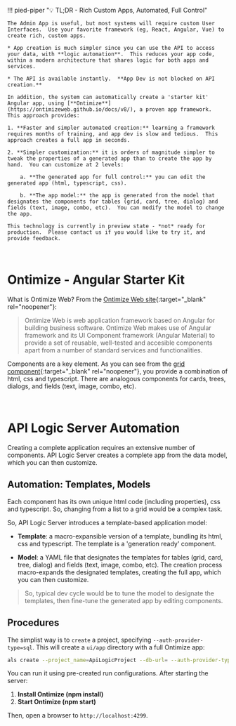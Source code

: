 !!! pied-piper ":bulb: TL;DR - Rich Custom Apps, Automated, Full Control"

    The Admin App is useful, but most systems will require custom User Interfaces.  Use your favorite framework (eg, React, Angular, Vue) to create rich, custom apps.  
    
    * App creation is much simpler since you can use the API to access your data, with **logic automation**.  This reduces your app code, within a modern architecture that shares logic for both apps and services.

    * The API is available instantly.  **App Dev is not blocked on API creation.**

    In addition, the system can automatically create a 'starter kit' Angular app, using [**Ontimize**](https://ontimizeweb.github.io/docs/v8/), a proven app framework.  This approach provides:

    1. **Faster and simpler automated creation:** learning a framework requires months of training, and app dev is slow and tedious.  This approach creates a full app in seconds.
    
    2. **Simpler customization:** it is orders of magnitude simpler to tweak the properties of a generated app than to create the app by hand.  You can customize at 2 levels: 
    
        a. **The generated app for full control:** you can edit the generated app (html, typescript, css).
        
        b. **The app model:** the app is generated from the model that designates the components for tables (grid, card, tree, dialog) and fields (text, image, combo, etc).  You can modify the model to change the app.
    
    This technology is currently in preview state - *not* ready for production.  Please contact us if you would like to try it, and provide feedback.

&nbsp;

# Ontimize - Angular Starter Kit

What is Ontimize Web?  From the [Ontimize Web site](https://try.imatia.com/ontimizeweb/v15/playground/main/home){:target="_blank" rel="noopener"}:

> Ontimize Web is web application framework based on Angular for building business software. Ontimize Web makes use of Angular framework and its UI Component framework (Angular Material) to provide a set of reusable, well-tested and accesible components apart from a number of standard services and functionalities.

Components are a key element.  As you can see from the [grid component](https://try.imatia.com/ontimizeweb/v15/playground/main/data/grid/basic){:target="_blank" rel="noopener"}, you provide a combination of html, css and typescript.  There are analogous components for cards, trees, dialogs, and fields (text, image, combo, etc).  


&nbsp;

# API Logic Server Automation

Creating a complete application requires an extensive number of components.  API Logic Server creates a complete app from the data model, which you can then customize.

## Automation: Templates, Models

Each component has its own unique html code (including properties), css and typescript.  So, changing from a list to a grid would be a complex task.

So, API Logic Server introduces a template-based application model:

* **Template**: a macro-expansible version of a template, bundling its html, css and typescript.  The template is a 'generation ready' component.

* **Model**: a YAML file that designates the templates for tables (grid, card, tree, dialog) and fields (text, image, combo, etc).  The creation process macro-expands the designated templates, creating the full app, which you can then customize.

> So, typical dev cycle would be to tune the model to designate the templates, then fine-tune the generated app by editing components.


## Procedures

The simplist way is to `create` a project, specifying `--auth-provider-type=sql`.  This will create a `ui/app` directory with a full Ontimize app:

```bash
als create --project_name=ApiLogicProject --db-url= --auth-provider-type=sql
```

You can run it using pre-created run configurations.  After starting the server:

1. **Install Ontimize (npm install)**
2. **Start Ontimize (npm start)**

Then, open a browser to `http://localhost:4299`.
